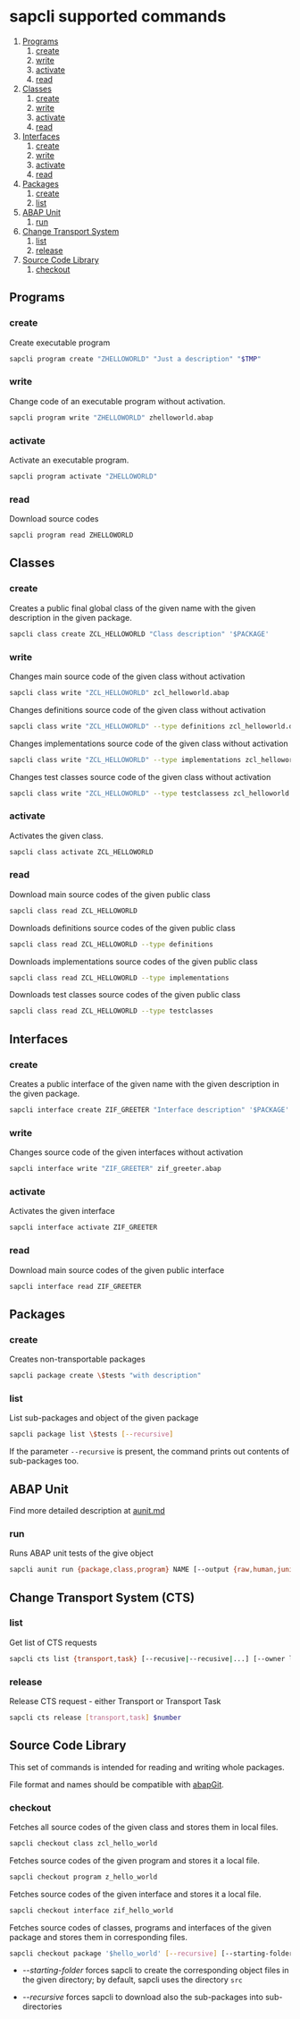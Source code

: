 # sapcli supported commands

1. [Programs](#programs)
   1. [create](#create)
   2. [write](#write)
   3. [activate](#activate)
   4. [read](#read)
2. [Classes](#classes)
   1. [create](#create-1)
   2. [write](#write-1)
   3. [activate](#activate-1)
   4. [read](#read-1)
2. [Interfaces](#interfaces)
   1. [create](#create-2)
   2. [write](#write-2)
   3. [activate](#activate-2)
   4. [read](#read-2)
3. [Packages](#packages)
   1. [create](#create-3)
   2. [list](#list)
4. [ABAP Unit](#abap-unit)
   1. [run](#run)
5. [Change Transport System](#change-transport-system-cts)
   1. [list](#list-1)
   2. [release](#release)
5. [Source Code Library](#source-code-library)
   1. [checkout](#checkout)

## Programs

### create

Create executable program

```bash
sapcli program create "ZHELLOWORLD" "Just a description" "$TMP"
```

### write

Change code of an executable program without activation.

```bash
sapcli program write "ZHELLOWORLD" zhelloworld.abap
```

### activate

Activate an executable program.

```bash
sapcli program activate "ZHELLOWORLD"
```

### read

Download source codes

```bash
sapcli program read ZHELLOWORLD
```

## Classes

### create

Creates a public final global class of the given name with the given
description in the given package.

```bash
sapcli class create ZCL_HELLOWORLD "Class description" '$PACKAGE'
```

### write

Changes main source code of the given class without activation

```bash
sapcli class write "ZCL_HELLOWORLD" zcl_helloworld.abap
```

Changes definitions source code of the given class without activation

```bash
sapcli class write "ZCL_HELLOWORLD" --type definitions zcl_helloworld.definitions.abap
```

Changes implementations source code of the given class without activation

```bash
sapcli class write "ZCL_HELLOWORLD" --type implementations zcl_helloworld.implementations.abap
```

Changes test classes source code of the given class without activation

```bash
sapcli class write "ZCL_HELLOWORLD" --type testclassess zcl_helloworld.testclasses.abap
```

### activate

Activates the given class.

```bash
sapcli class activate ZCL_HELLOWORLD
```

### read

Download main source codes of the given public class

```bash
sapcli class read ZCL_HELLOWORLD
```

Downloads definitions source codes of the given public class

```bash
sapcli class read ZCL_HELLOWORLD --type definitions
```

Downloads implementations source codes of the given public class

```bash
sapcli class read ZCL_HELLOWORLD --type implementations
```

Downloads test classes source codes of the given public class

```bash
sapcli class read ZCL_HELLOWORLD --type testclasses
```

## Interfaces

### create

Creates a public interface of the given name with the given
description in the given package.

```bash
sapcli interface create ZIF_GREETER "Interface description" '$PACKAGE'
```

### write

Changes source code of the given interfaces without activation

```bash
sapcli interface write "ZIF_GREETER" zif_greeter.abap
```

### activate

Activates the given interface

```bash
sapcli interface activate ZIF_GREETER
```

### read

Download main source codes of the given public interface

```bash
sapcli interface read ZIF_GREETER
```

## Packages

### create

Creates non-transportable packages

```bash
sapcli package create \$tests "with description"
```

### list

List sub-packages and object of the given package

```bash
sapcli package list \$tests [--recursive]
```

If the parameter `--recursive` is present, the command prints out contents of
sub-packages too.

## ABAP Unit

Find more detailed description at [aunit.md](aunit.md)

### run

Runs ABAP unit tests of the give object

```bash
sapcli aunit run {package,class,program} NAME [--output {raw,human,junit4}]
```

## Change Transport System (CTS)

### list

Get list of CTS requests

```bash
sapcli cts list {transport,task} [--recusive|--recusive|...] [--owner login]
```

### release

Release CTS request - either Transport or Transport Task

```bash
sapcli cts release [transport,task] $number
```

## Source Code Library

This set of commands is intended for reading and writing whole packages.

File format and names should be compatible with [abapGit](https://github.com/larshp/abapGit).

### checkout

Fetches all source codes of the given class and stores them in local files.

```bash
sapcli checkout class zcl_hello_world
```

Fetches source codes of the given program and stores it a local file.

```bash
sapcli checkout program z_hello_world
```

Fetches source codes of the given interface and stores it a local file.

```bash
sapcli checkout interface zif_hello_world
```

Fetches source codes of classes, programs and interfaces of the given package
and stores them in corresponding files.

```bash
sapcli checkout package '$hello_world' [--recursive] [--starting-folder DIR]
```

* _--starting-folder_ forces sapcli to create the corresponding object files in
  the given directory; by default, sapcli uses the directory `src`

* _--recursive_ forces sapcli to download also the sub-packages into sub-directories
